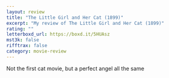 ```yaml
---
layout: review
title: "The Little Girl and Her Cat (1899)"
excerpt: "My review of The Little Girl and Her Cat (1899)"
rating: ""
letterboxd_url: https://boxd.it/5HUAsz
mst3k: false
rifftrax: false
category: movie-review
---
```


Not the first cat movie, but a perfect angel all the same
